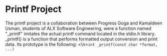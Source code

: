 <h1> Printf Project </h1>
The printf project is a collaboration between Progress Goga and Kamaldeen Usman, students of ALX Software Engineering, were a function named "_printf" imitates the actual printf command located in the stdio.h library.
_printf() is a function that performs formatted output conversion and print data. Its prototype is the following:
<\n><code>int _printf(const char *format, ...)</code>

